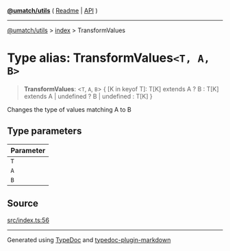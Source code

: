 [**@umatch/utils**](../../README.md) ( [Readme](../../README.md) \| [API](../../API.md) )

---

[@umatch/utils](../../API.md) > [index](../README.md) > TransformValues

# Type alias: TransformValues`<T, A, B>`

> **TransformValues**: \<`T`, `A`, `B`\> \{ [K in keyof T]: T[K] extends A ? B : T[K] extends A \| undefined ? B \| undefined : T[K] }

Changes the type of values matching A to B

## Type parameters

| Parameter |
| :-------- |
| `T`       |
| `A`       |
| `B`       |

## Source

[src/index.ts:56](https://github.com/umatch-oficial/utils/blob/a4be831/src/index.ts#L56)

---

Generated using [TypeDoc](https://typedoc.org/) and [typedoc-plugin-markdown](https://www.npmjs.com/package/typedoc-plugin-markdown)
